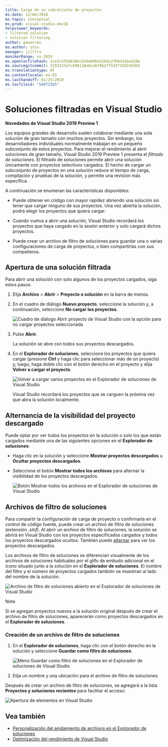 ```yaml
---
title: Carga de un subconjunto de proyectos
ms.date: 12/04/2018
ms.topic: conceptual
ms.prod: visual-studio-dev16
helpviewer_keywords:
- filtered solution
- solution filtering
author: gewarren
ms.author: stsu
manager: jillfra
monikerRange: vs-2019
ms.openlocfilehash: 1ce2c3fbb8386cb58e096e526dc27b03d16e428e
ms.sourcegitcommit: 2193323efc608118e0ce6f6b2ff532f158245d56
ms.translationtype: HT
ms.contentlocale: es-ES
ms.lasthandoff: 01/25/2019
ms.locfileid: "54972565"
---
```

# <a name="filtered-solutions-in-visual-studio"></a>Soluciones filtradas en Visual Studio

**Novedades de Visual Studio 2019 Preview 1**

Los equipos grandes de desarrollo suelen colaborar mediante una sola solución de gran tamaño con muchos proyectos. Sin embargo, los desarrolladores individuales normalmente trabajan en un pequeño subconjunto de estos proyectos. Para mejorar el rendimiento al abrir soluciones de gran tamaño, Visual Studio 2019 Preview 1 presenta el *filtrado de soluciones*. El filtrado de soluciones permite abrir una solución únicamente con proyectos selectivos cargados. El hecho de cargar un subconjunto de proyectos en una solución reduce el tiempo de carga, compilación y pruebas de la solución, y permite una revisión más específica.

A continuación se enumeran las características disponibles:

- Puede obtener en código con mayor rapidez abriendo una solución sin tener que cargar ninguno de sus proyectos. Una vez abierta la solución, podrá elegir los proyectos que quiera cargar.

- Cuando vuelva a abrir una solución, Visual Studio recordará los proyectos que haya cargado en la sesión anterior y solo cargará dichos proyectos.

- Puede crear un archivo de filtro de soluciones para guardar una o varias configuraciones de carga de proyectos, o bien compartirlas con sus compañeros.

## <a name="open-a-filtered-solution"></a>Apertura de una solución filtrada

Para abrir una solución con solo algunos de los proyectos cargados, siga estos pasos:

1. Elija **Archivo** > **Abrir** > **Proyecto o solución** en la barra de menús.

2. En el cuadro de diálogo **Nuevo proyecto**, seleccione la solución y, a continuación, seleccione **No cargar los proyectos**.

   ![Cuadro de diálogo Abrir proyecto de Visual Studio con la opción para no cargar proyectos seleccionada](media/filtered-solutions/do-not-load-projects.png)

3. Pulse **Abrir**.

   La solución se abre con todos sus proyectos descargados.

4. En el **Explorador de soluciones**, seleccione los proyectos que quiera cargar (presione **Ctrl** y haga clic para seleccionar más de un proyecto) y, luego, haga doble clic con el botón derecho en el proyecto y elija **Volver a cargar el proyecto**.

   ![Volver a cargar varios proyectos en el Explorador de soluciones de Visual Studio](media/filtered-solutions/reload-project.png)

   Visual Studio recordará los proyectos que se carguen la próxima vez que abra la solución localmente.

## <a name="toggle-unloaded-project-visibility"></a>Alternancia de la visibilidad del proyecto descargado

Puede optar por ver todos los proyectos en la solución o solo los que están cargados mediante una de las siguientes opciones en el **Explorador de soluciones**:

- Haga clic en la solución y seleccione **Mostrar proyectos descargados** u **Ocultar proyectos descargados**.

- Seleccione el botón **Mostrar todos los archivos** para alternar la visibilidad de los proyectos descargados.

   ![Botón Mostrar todos los archivos en el Explorador de soluciones de Visual Studio](media/filtered-solutions/show-all-files.PNG)

## <a name="solution-filter-files"></a>Archivos de filtro de soluciones

Para compartir la configuración de carga de proyecto o confirmarla en el control de código fuente, puede crear un archivo de filtro de soluciones (extensión *.slnf*). Al abrir un archivo de filtro de soluciones, la solución se abrirá en Visual Studio con los proyectos especificados cargados y todos los proyectos descargados ocultos. También puede [alternar](#toggle-unloaded-project-visibility) para ver los proyectos descargados.

Los archivos de filtro de soluciones se diferencian visualmente de los archivos de soluciones habituales por el glifo de embudo adicional en el icono situado junto a la solución en el **Explorador de soluciones**. El nombre del filtro y el número de proyectos cargados también se muestran al lado del nombre de la solución.

![Archivo de filtro de soluciones abierto en el Explorador de soluciones de Visual Studio](media/filtered-solutions/solution-filter.PNG)

> [!NOTE]
> Si se agregan proyectos nuevos a la solución original después de crear el archivo de filtro de soluciones, aparecerán como proyectos descargados en el **Explorador de soluciones**.

### <a name="create-a-solution-filter-file"></a>Creación de un archivo de filtro de soluciones

1. En el **Explorador de soluciones**, haga clic con el botón derecho en la solución y seleccione **Guardar como filtro de soluciones**.

   ![Menú Guardar como filtro de soluciones en el Explorador de soluciones de Visual Studio](media/filtered-solutions/save-as-solution-filter.png)

2. Elija un nombre y una ubicación para el archivo de filtro de soluciones.

Después de crear un archivo de filtro de soluciones, se agregará a la lista **Proyectos y soluciones recientes** para facilitar el acceso:

![Apertura de elementos en Visual Studio](media/filtered-solutions/open-recent.png)

## <a name="see-also"></a>Vea también

- [Personalización del anidamiento de archivos en el Explorador de soluciones](file-nesting-solution-explorer.md)
- [Optimización del rendimiento de Visual Studio](optimize-visual-studio-performance.md)